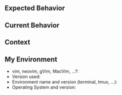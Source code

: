 ## Expected Behavior

<!--- If you're describing a bug, tell us what should happen -->
<!--- If you're suggesting a change/improvement, tell us how it should work -->

## Current Behavior

<!--- If describing a bug, tell us what happens instead of the expected behavior -->
<!--- If suggesting a change/improvement, explain the difference from current behavior -->

## Context

<!--- How has this issue affected you? What are you trying to accomplish? -->
<!--- Providing context helps us come up with a solution that is most useful in the real world -->

## My Environment

* vim, neovim, gVim, MacVim, ...?:
* Version used:
* Environment name and version (terminal, tmux, ...):
* Operating System and version:

